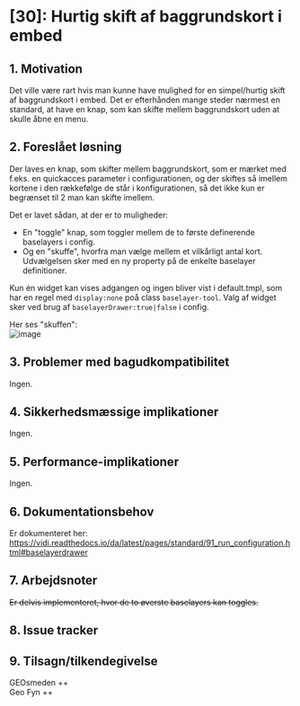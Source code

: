 # [30]: Hurtig skift af baggrundskort i embed

## 1. Motivation

Det ville være rart hvis man kunne have mulighed for en simpel/hurtig skift af baggrundskort i embed. Det er efterhånden mange steder nærmest en standard, at have en knap, som kan skifte mellem baggrundskort uden at skulle åbne en menu. 

## 2. Foreslået løsning

Der laves en knap, som skifter mellem baggrundskort, som er mærket med f.eks. en quickacces parameter i configurationen, og der skiftes så imellem kortene i den rækkefølge de står i konfigurationen, så det ikke kun er begrænset til 2 man kan skifte imellem.

Det er lavet sådan, at der er to muligheder:
- En "toggle" knap, som toggler mellem de to første definerende baselayers i config.
- Og en "skuffe", hvorfra man vælge mellem et vilkårligt antal kort. Udvælgelsen sker med en ny property på de enkelte baselayer definitioner.

Kun én widget kan vises adgangen og ingen bliver vist i default.tmpl, som har en regel med `display:none` poå class `baselayer-tool`. Valg af widget sker ved brug af `baselayerDrawer:true|false` i config.

Her ses "skuffen":    
![image](https://github.com/gc2vidi/Udvikling-og-vedligeholdelse/assets/3850918/7b58fd90-660e-46d1-9c4e-523699a78af8)


## 3. Problemer med bagudkompatibilitet
Ingen.

## 4. Sikkerhedsmæssige implikationer
Ingen.

## 5. Performance-implikationer
Ingen.

## 6. Dokumentationsbehov
Er dokumenteret her: https://vidi.readthedocs.io/da/latest/pages/standard/91_run_configuration.html#baselayerdrawer

## 7. Arbejdsnoter
<del>Er delvis implementeret, hvor de to øverste baselayers kan toggles.</del>

## 8. Issue tracker  

## 9. Tilsagn/tilkendegivelse
GEOsmeden ++    
Geo Fyn ++
